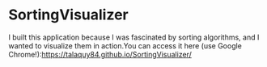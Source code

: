 # SortingVisualizer
I built this application because I was fascinated by sorting algorithms, and I wanted to visualize them in action.You can access it here (use Google Chrome!):https://talaquy84.github.io/SortingVisualizer/

